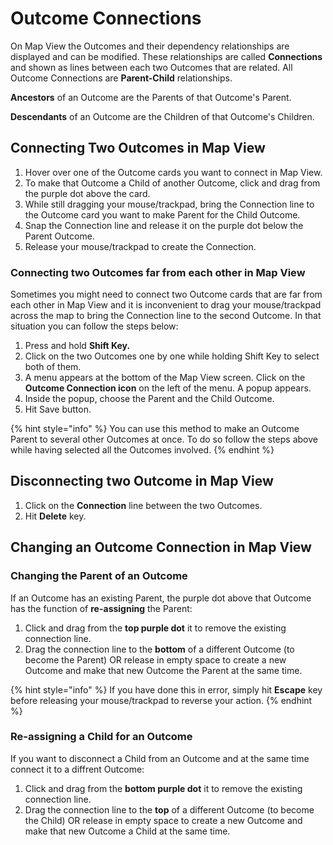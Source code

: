# Outcome Connections

On Map View the Outcomes and their dependency relationships are displayed and can be modified. These relationships are called **Connections** and shown as lines between each two Outcomes that are related. All Outcome Connections are **Parent-Child** relationships.

**Ancestors** of an Outcome are the Parents of that Outcome's Parent.

**Descendants** of an Outcome are the Children of that Outcome's Children.&#x20;

## Connecting Two Outcomes in Map View&#x20;

1. Hover over one of the Outcome cards you want to connect in Map View.
2. To make that Outcome a Child of another Outcome, click and drag from the purple dot above the card.
3. While still dragging your mouse/trackpad, bring the Connection line to the Outcome card you want to make Parent for the Child Outcome.
4. Snap the Connection line and release it on the purple dot below the Parent Outcome.
5. Release your mouse/trackpad to create the Connection.

### **Connecting two Outcomes far from each other in Map View**

Sometimes you might need to connect two Outcome cards that are far from each other in Map View and it is inconvenient to drag your mouse/trackpad across the map to bring the Connection line to the second Outcome. In that situation you can follow the steps below:

1. Press and hold **Shift Key.**
2. Click on the two Outcomes one by one while holding Shift Key to select both of them.
3. A menu appears at the bottom of the Map View screen. Click on the **Outcome Connection icon** on the left of the menu. A popup appears.
4. Inside the popup, choose the Parent and the Child Outcome.
5. Hit Save button.

{% hint style="info" %}
You can use this method to make an Outcome Parent to several other Outcomes at once. To do so follow the steps above while having selected all the Outcomes involved.
{% endhint %}

## Disconnecting two Outcome in Map View&#x20;

1. Click on the **Connection** line between the two Outcomes.
2. Hit **Delete** key.

## Changing an Outcome Connection in Map View&#x20;

### Changing the Parent of an Outcome

If an Outcome has an existing Parent, the purple dot above that Outcome has the function of **re-assigning** the Parent:

1. Click and drag from the **top purple dot** it to remove the existing connection line.
2. Drag the connection line to the **bottom** of a different Outcome (to become the Parent) OR release in empty space to create a new Outcome and make that new Outcome the Parent at the same time.

{% hint style="info" %}
If you have done this in error, simply hit **Escape** key before releasing your mouse/trackpad to reverse your action.  &#x20;
{% endhint %}

### Re-assigning a Child for an Outcome

If you want to disconnect a Child from an Outcome and at the same time connect it to a diffrent Outcome:

1. Click and drag from the **bottom purple dot** it to remove the existing connection line.
2. Drag the connection line to the **top** of a different Outcome (to become the Child) OR release in empty space to create a new Outcome and make that new Outcome a Child at the same time.
